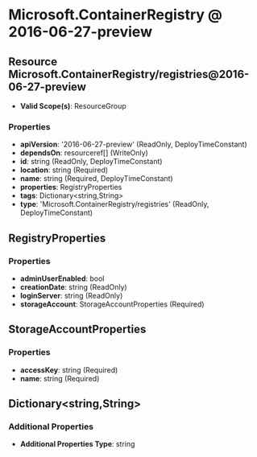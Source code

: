 # Microsoft.ContainerRegistry @ 2016-06-27-preview

## Resource Microsoft.ContainerRegistry/registries@2016-06-27-preview
* **Valid Scope(s)**: ResourceGroup
### Properties
* **apiVersion**: '2016-06-27-preview' (ReadOnly, DeployTimeConstant)
* **dependsOn**: resourceref[] (WriteOnly)
* **id**: string (ReadOnly, DeployTimeConstant)
* **location**: string (Required)
* **name**: string (Required, DeployTimeConstant)
* **properties**: RegistryProperties
* **tags**: Dictionary<string,String>
* **type**: 'Microsoft.ContainerRegistry/registries' (ReadOnly, DeployTimeConstant)

## RegistryProperties
### Properties
* **adminUserEnabled**: bool
* **creationDate**: string (ReadOnly)
* **loginServer**: string (ReadOnly)
* **storageAccount**: StorageAccountProperties (Required)

## StorageAccountProperties
### Properties
* **accessKey**: string (Required)
* **name**: string (Required)

## Dictionary<string,String>
### Additional Properties
* **Additional Properties Type**: string

